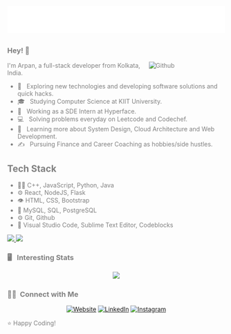 <h1 align="center">
  <img src="https://raw.githubusercontent.com/arpan0702/arpan0702/master/name.svg" alt="Arpan Dutta" />
</h1>

<div class="context" style="color:grey">
  <h3> Hey! 👋 </h3>

<img width="35%" align="right" alt="Github" src="https://user-images.githubusercontent.com/48678280/88862734-4903af80-d201-11ea-968b-9c939d88a37c.gif" />

I'm Arpan, a full-stack developer from Kolkata, India.

- 🤔 &nbsp; Exploring new technologies and developing software solutions and quick hacks.
- 🎓 &nbsp; Studying Computer Science at KIIT University.
- 💼 &nbsp; Working as a SDE Intern at Hyperface.
- 💻 &nbsp; Solving problems everyday on Leetcode and Codechef.
- 🌱 &nbsp; Learning more about System Design, Cloud Architecture and Web Development.
- ✍️ &nbsp; Pursuing Finance and Career Coaching as hobbies/side hustles.

## Tech Stack

- 👨‍💻 C++, JavaScript, Python, Java
- ⚙️ React, NodeJS, Flask
- 👁️ HTML, CSS, Bootstrap
- 💽 MySQL, SQL, PostgreSQL
- ⚙️ Git, Github
- 🔧 Visual Studio Code, Sublime Text Editor, Codeblocks

<!--
- 💻
- 🌐
- ⚙️
- 🔧
-->
<a href="https://github.com/arpan0702">
  <img height="180em" src="https://github-readme-stats.vercel.app/api?username=arpan0702&theme=buefy&show_icons=true" />
  <img height="180em" src="https://github-readme-stats.vercel.app/api/top-langs/?username=arpan0702&theme=buefy&layout=compact" />
</a>

<br/>

<h3> 🖥 &nbsp; Interesting Stats</h3> 
<p align="center">
<img src="https://komarev.com/ghpvc/?username=arpan0702"/>
</p>

<h3> 🤝🏻 &nbsp;Connect with Me </h3>

<p align="center">
<a href="https://arpan0702.github.io/arpan.github.io/"><img alt="Website" src="https://img.shields.io/badge/Website-www.arpan0702.github.io/arpan.github.io-blue?style=flat-square&logo=google-chrome"></a>
<a href="https://www.linkedin.com/in/arpandutta07/"><img alt="LinkedIn" src="https://img.shields.io/badge/LinkedIn-Arpan%20Dutta-blue?style=flat-square&logo=linkedin"></a>
<a href="https://www.instagram.com/arpan_07_/"><img alt="Instagram" src="https://img.shields.io/badge/Instagram-arpan_07_-blue?style=flat-square&logo=instagram"></a>
</p>

⭐️ Happy Coding!

</div>
